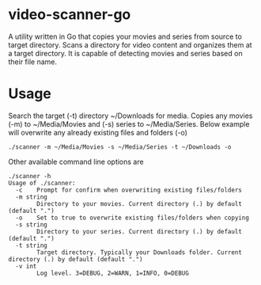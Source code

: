 # video-scanner-go
A utility written in Go that copies your movies and series from source to target directory.
Scans a directory for video content and organizes them at a target directory. It is capable of
detecting movies and series based on their file name.

# Usage
Search the target (-t) directory ~/Downloads for media. Copies any movies (-m) to ~/Media/Movies and (-s) series to ~/Media/Series.
Below example will overwrite any already existing files and folders (-o)
```
./scanner -m ~/Media/Movies -s ~/Media/Series -t ~/Downloads -o
```

Other available command line options are
```
./scanner -h
Usage of ./scanner:
  -c    Prompt for confirm when overwriting existing files/folders
  -m string
        Directory to your movies. Current directory (.) by default (default ".")
  -o    Set to true to overwrite existing files/folders when copying
  -s string
        Directory to your series. Current directory (.) by default (default ".")
  -t string
        Target directory. Typically your Downloads folder. Current directory (.) by default (default ".")
  -v int
        Log level. 3=DEBUG, 2=WARN, 1=INFO, 0=DEBUG
```
